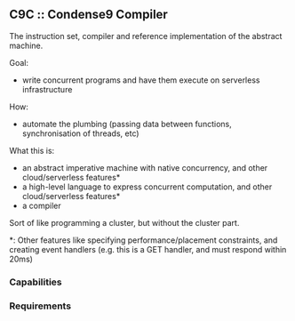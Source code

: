 ## C9C :: Condense9 Compiler

The instruction set, compiler and reference implementation of the abstract
machine.

Goal:
- write concurrent programs and have them execute on serverless infrastructure

How:
- automate the plumbing (passing data between functions, synchronisation of threads, etc)

What this is:
- an abstract imperative machine with native concurrency, and other
  cloud/serverless features*
- a high-level language to express concurrent computation, and other
  cloud/serverless features*
- a compiler

Sort of like programming a cluster, but without the cluster part.

*: Other features like specifying performance/placement constraints, and
creating event handlers (e.g. this is a GET handler, and must respond within
20ms)



### Capabilities

### Requirements
